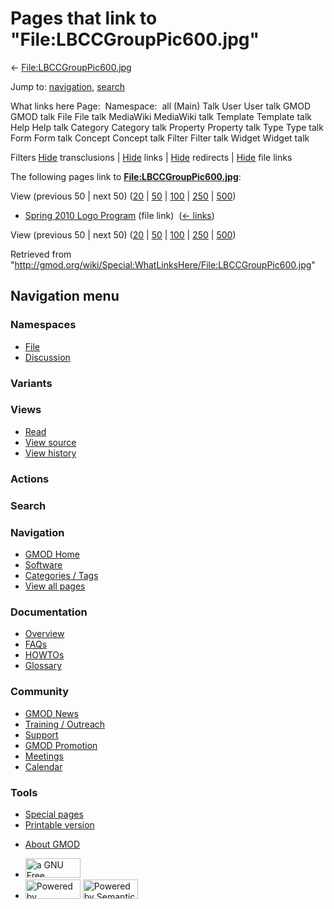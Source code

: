 <div id="mw-page-base" class="noprint">

</div>

<div id="mw-head-base" class="noprint">

</div>

<div id="content" class="mw-body" role="main">

<span id="top"></span>

<div id="mw-js-message" style="display:none;">

</div>



# <span dir="auto">Pages that link to "File:LBCCGroupPic600.jpg"</span>

<div id="bodyContent">

<div id="contentSub">

←
[File:LBCCGroupPic600.jpg](/wiki/File:LBCCGroupPic600.jpg "File:LBCCGroupPic600.jpg")

</div>

<div id="jump-to-nav" class="mw-jump">

Jump to: [navigation](#mw-navigation), [search](#p-search)

</div>

<div id="mw-content-text">

What links here Page:  Namespace:  all (Main) Talk User User talk GMOD
GMOD talk File File talk MediaWiki MediaWiki talk Template Template talk
Help Help talk Category Category talk Property Property talk Type Type
talk Form Form talk Concept Concept talk Filter Filter talk Widget
Widget talk

Filters
[Hide](/mediawiki/index.php?title=Special:WhatLinksHere/File:LBCCGroupPic600.jpg&hidetrans=1 "Special:WhatLinksHere/File:LBCCGroupPic600.jpg")
transclusions \|
[Hide](/mediawiki/index.php?title=Special:WhatLinksHere/File:LBCCGroupPic600.jpg&hidelinks=1 "Special:WhatLinksHere/File:LBCCGroupPic600.jpg")
links \|
[Hide](/mediawiki/index.php?title=Special:WhatLinksHere/File:LBCCGroupPic600.jpg&hideredirs=1 "Special:WhatLinksHere/File:LBCCGroupPic600.jpg")
redirects \|
[Hide](/mediawiki/index.php?title=Special:WhatLinksHere/File:LBCCGroupPic600.jpg&hideimages=1 "Special:WhatLinksHere/File:LBCCGroupPic600.jpg")
file links

The following pages link to
**[File:LBCCGroupPic600.jpg](/wiki/File:LBCCGroupPic600.jpg "File:LBCCGroupPic600.jpg")**:

View (previous 50 \| next 50)
([20](/mediawiki/index.php?title=Special:WhatLinksHere/File:LBCCGroupPic600.jpg&limit=20 "Special:WhatLinksHere/File:LBCCGroupPic600.jpg")
\|
[50](/mediawiki/index.php?title=Special:WhatLinksHere/File:LBCCGroupPic600.jpg&limit=50 "Special:WhatLinksHere/File:LBCCGroupPic600.jpg")
\|
[100](/mediawiki/index.php?title=Special:WhatLinksHere/File:LBCCGroupPic600.jpg&limit=100 "Special:WhatLinksHere/File:LBCCGroupPic600.jpg")
\|
[250](/mediawiki/index.php?title=Special:WhatLinksHere/File:LBCCGroupPic600.jpg&limit=250 "Special:WhatLinksHere/File:LBCCGroupPic600.jpg")
\|
[500](/mediawiki/index.php?title=Special:WhatLinksHere/File:LBCCGroupPic600.jpg&limit=500 "Special:WhatLinksHere/File:LBCCGroupPic600.jpg"))

- [Spring 2010 Logo
  Program](/wiki/Spring_2010_Logo_Program "Spring 2010 Logo Program")
  (file link) ‎ <span class="mw-whatlinkshere-tools">([←
  links](/mediawiki/index.php?title=Special:WhatLinksHere&target=Spring+2010+Logo+Program "Special:WhatLinksHere"))</span>

View (previous 50 \| next 50)
([20](/mediawiki/index.php?title=Special:WhatLinksHere/File:LBCCGroupPic600.jpg&limit=20 "Special:WhatLinksHere/File:LBCCGroupPic600.jpg")
\|
[50](/mediawiki/index.php?title=Special:WhatLinksHere/File:LBCCGroupPic600.jpg&limit=50 "Special:WhatLinksHere/File:LBCCGroupPic600.jpg")
\|
[100](/mediawiki/index.php?title=Special:WhatLinksHere/File:LBCCGroupPic600.jpg&limit=100 "Special:WhatLinksHere/File:LBCCGroupPic600.jpg")
\|
[250](/mediawiki/index.php?title=Special:WhatLinksHere/File:LBCCGroupPic600.jpg&limit=250 "Special:WhatLinksHere/File:LBCCGroupPic600.jpg")
\|
[500](/mediawiki/index.php?title=Special:WhatLinksHere/File:LBCCGroupPic600.jpg&limit=500 "Special:WhatLinksHere/File:LBCCGroupPic600.jpg"))

</div>

<div class="printfooter">

Retrieved from
"<http://gmod.org/wiki/Special:WhatLinksHere/File:LBCCGroupPic600.jpg>"

</div>

<div id="catlinks" class="catlinks catlinks-allhidden">

</div>

<div class="visualClear">

</div>

</div>

</div>

<div id="mw-navigation">

## Navigation menu

<div id="mw-head">



<div id="left-navigation">

<div id="p-namespaces" class="vectorTabs" role="navigation"
aria-labelledby="p-namespaces-label">

### Namespaces

- <span id="ca-nstab-image"><a href="/wiki/File:LBCCGroupPic600.jpg" accesskey="c"
  title="View the file page [c]">File</a></span>
- <span id="ca-talk"><a
  href="/mediawiki/index.php?title=File_talk:LBCCGroupPic600.jpg&amp;action=edit&amp;redlink=1"
  accesskey="t"
  title="Discussion about the content page [t]">Discussion</a></span>

</div>

<div id="p-variants" class="vectorMenu emptyPortlet" role="navigation"
aria-labelledby="p-variants-label">

### 

### Variants[](#)

<div class="menu">

</div>

</div>

</div>

<div id="right-navigation">

<div id="p-views" class="vectorTabs" role="navigation"
aria-labelledby="p-views-label">

### Views

- <span id="ca-view">[Read](/wiki/File:LBCCGroupPic600.jpg)</span>
- <span id="ca-viewsource"><a
  href="/mediawiki/index.php?title=File:LBCCGroupPic600.jpg&amp;action=edit"
  accesskey="e" title="This page is protected.
  You can view its source [e]">View source</a></span>
- <span id="ca-history"><a
  href="/mediawiki/index.php?title=File:LBCCGroupPic600.jpg&amp;action=history"
  accesskey="h" title="Past revisions of this page [h]">View history</a></span>

</div>

<div id="p-cactions" class="vectorMenu emptyPortlet" role="navigation"
aria-labelledby="p-cactions-label">

### Actions[](#)

<div class="menu">

</div>

</div>

<div id="p-search" role="search">

### Search

<div id="simpleSearch">

</div>

</div>

</div>

</div>

<div id="mw-panel">

<div id="p-logo" role="banner">

<a href="/wiki/Main_Page"
style="background-image: url(http://gmod.org/images/GMOD-cogs.png);"
title="Visit the main page"></a>

</div>

<div id="p-Navigation" class="portal" role="navigation"
aria-labelledby="p-Navigation-label">

### Navigation

<div class="body">

- <span id="n-GMOD-Home">[GMOD Home](/wiki/Main_Page)</span>
- <span id="n-Software">[Software](/wiki/GMOD_Components)</span>
- <span id="n-Categories-.2F-Tags">[Categories /
  Tags](/wiki/Categories)</span>
- <span id="n-View-all-pages">[View all
  pages](/wiki/Special:AllPages)</span>

</div>

</div>

<div id="p-Documentation" class="portal" role="navigation"
aria-labelledby="p-Documentation-label">

### Documentation

<div class="body">

- <span id="n-Overview">[Overview](/wiki/Overview)</span>
- <span id="n-FAQs">[FAQs](/wiki/Category:FAQ)</span>
- <span id="n-HOWTOs">[HOWTOs](/wiki/Category:HOWTO)</span>
- <span id="n-Glossary">[Glossary](/wiki/Glossary)</span>

</div>

</div>

<div id="p-Community" class="portal" role="navigation"
aria-labelledby="p-Community-label">

### Community

<div class="body">

- <span id="n-GMOD-News">[GMOD News](/wiki/GMOD_News)</span>
- <span id="n-Training-.2F-Outreach">[Training /
  Outreach](/wiki/Training_and_Outreach)</span>
- <span id="n-Support">[Support](/wiki/Support)</span>
- <span id="n-GMOD-Promotion">[GMOD
  Promotion](/wiki/GMOD_Promotion)</span>
- <span id="n-Meetings">[Meetings](/wiki/Meetings)</span>
- <span id="n-Calendar">[Calendar](/wiki/Calendar)</span>

</div>

</div>

<div id="p-tb" class="portal" role="navigation"
aria-labelledby="p-tb-label">

### Tools

<div class="body">

- <span id="t-specialpages"><a href="/wiki/Special:SpecialPages" accesskey="q"
  title="A list of all special pages [q]">Special pages</a></span>
- <span id="t-print"><a
  href="/mediawiki/index.php?title=Special:WhatLinksHere/File:LBCCGroupPic600.jpg&amp;printable=yes"
  rel="alternate" accesskey="p"
  title="Printable version of this page [p]">Printable version</a></span>

</div>

</div>

</div>

</div>

<div id="footer" role="contentinfo">

- <span id="footer-places-about">[About
  GMOD](/wiki/GMOD:About "GMOD:About")</span>

<!-- -->

- <span id="footer-copyrightico">[<img src="http://www.gnu.org/graphics/gfdl-logo-small.png" width="88"
  height="31" alt="a GNU Free Documentation License" />](http://www.gnu.org/licenses/fdl-1.3.html)</span>
- <span id="footer-poweredbyico">[<img src="/mediawiki/skins/common/images/poweredby_mediawiki_88x31.png"
  width="88" height="31" alt="Powered by MediaWiki" />](//www.mediawiki.org/)
  [<img
  src="/mediawiki/extensions/SemanticMediaWiki/includes/../resources/images/smw_button.png"
  width="88" height="31" alt="Powered by Semantic MediaWiki" />](https://www.semantic-mediawiki.org/wiki/Semantic_MediaWiki)</span>

<div style="clear:both">

</div>

</div>
